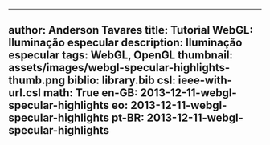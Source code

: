 ------------------------------
author: Anderson Tavares
title: Tutorial WebGL: Iluminação especular
description: Iluminação especular
tags: WebGL, OpenGL
thumbnail: assets/images/webgl-specular-highlights-thumb.png
biblio: library.bib
csl: ieee-with-url.csl
math: True
en-GB: 2013-12-11-webgl-specular-highlights
eo: 2013-12-11-webgl-specular-highlights
pt-BR: 2013-12-11-webgl-specular-highlights
------------------------------
